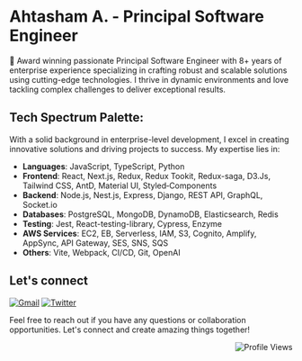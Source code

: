 # Ahtasham A. - Principal Software Engineer


👋 Award winning passionate Principal Software Engineer with 8+ years of enterprise experience specializing in crafting robust and scalable solutions using cutting-edge technologies. I thrive in dynamic environments and love tackling complex challenges to deliver exceptional results.


## Tech Spectrum Palette:

With a solid background in enterprise-level development, I excel in creating innovative solutions and driving projects to success. My expertise lies in:

- **Languages**: JavaScript, TypeScript, Python
- **Frontend**: React, Next.js, Redux, Redux Tookit, Redux-saga, D3.Js, Tailwind CSS, AntD, Material UI, Styled‑Components
- **Backend**: Node.js, Nest.js, Express, Django, REST API, GraphQL, Socket.io
- **Databases**: PostgreSQL, MongoDB, DynamoDB, Elasticsearch, Redis
- **Testing**: Jest, React-testing-library, Cypress, Enzyme
- **AWS Services**: EC2, EB, Serverless, IAM, S3, Cognito, Amplify, AppSync, API Gateway, SES, SNS, SQS
- **Others**: Vite, Webpack, CI/CD, Git, OpenAI



## Let's connect
[![Gmail](https://img.shields.io/badge/Gmail-D14836?style=flat&logo=gmail&logoColor=white)](mailto:ahtashamabbas.pk@gmail.com)
<a href="https://twitter.com/ahtashamabbasse"><img src="https://img.shields.io/twitter/follow/ahtashamabbasse?label=@ahtashamabbasse&style=social&labelColor=%23555&color=%23007ec6&logo=x" alt="Twitter"></a>

Feel free to reach out if you have any questions or collaboration opportunities. Let's connect and create amazing things together!

<div align="right">
    <img src="https://komarev.com/ghpvc/?username=ahtashamabbasse&style=flat" alt="Profile Views">
</div>

